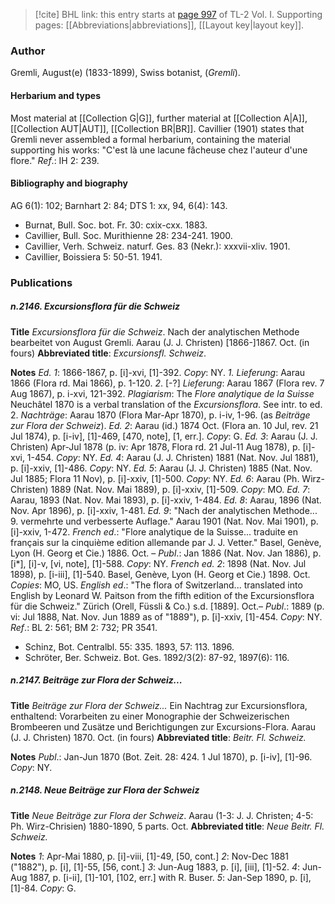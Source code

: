 > [!cite] BHL link: this entry starts at [page 997](https://www.biodiversitylibrary.org/item/103414#page/1045/mode/1up) of TL-2 Vol. I.
> Supporting pages: [[Abbreviations|abbreviations]], [[Layout key|layout key]].

### Author

Gremli, August(e) (1833-1899), Swiss botanist, (*Gremli*).

#### Herbarium and types

Most material at [[Collection G|G]], further material at [[Collection A|A]], [[Collection AUT|AUT]], [[Collection BR|BR]]. Cavillier (1901) states that Gremli never assembled a formal herbarium, containing the material supporting his works: "C'est là une lacune fâcheuse chez l'auteur d'une flore."
*Ref*.: IH 2: 239.

#### Bibliography and biography

AG 6(1): 102; Barnhart 2: 84; DTS 1: xx, 94, 6(4): 143.
- Burnat, Bull. Soc. bot. Fr. 30: cxix-cxx. 1883.
- Cavillier, Bull. Soc. Murithienne 28: 234-241. 1900.
- Cavillier, Verh. Schweiz. naturf. Ges. 83 (Nekr.): xxxvii-xliv. 1901.
- Cavillier, Boissiera 5: 50-51. 1941.

### Publications

##### n.2146. Excursionsflora für die Schweiz

**Title**
*Excursionsflora für die Schweiz*. Nach der analytischen Methode bearbeitet von August Gremli. Aarau (J. J. Christen) \[1866-\]1867. Oct. (in fours)
**Abbreviated title**: *Excursionsfl. Schweiz*.

**Notes**
*Ed. 1*: 1866-1867, p. \[i\]-xvi, \[1\]-392. *Copy*: NY.
*1. Lieferung*: Aarau 1866 (Flora rd. Mai 1866), p. 1-120.
*2*. \[-?\] *Lieferung*: Aarau 1867 (Flora rev. 7 Aug 1867), p. i-xvi, 121-392.
*Plagiarism*: The *Flore analytique de la Suisse* Neuchâtel 1870 is a verbal translation of the *Excursionsflora*. See intr. to ed. 2.
*Nachträge*: Aarau 1870 (Flora Mar-Apr 1870), p. i-iv, 1-96. (as *Beiträge zur Flora der Schweiz*).
*Ed. 2*: Aarau (id.) 1874 Oct. (Flora an. 10 Jul, rev. 21 Jul 1874), p. \[i-iv\], \[1\]-469, \[470, note\], \[1, err.\]. *Copy*: G.
*Ed. 3*: Aarau (J. J. Christen) Apr-Jul 1878 (p. iv: Apr 1878, Flora rd. 21 Jul-11 Aug 1878), p. \[i\]-xvi, 1-454. *Copy*: NY.
*Ed. 4*: Aarau (J. J. Christen) 1881 (Nat. Nov. Jul 1881), p. \[i\]-xxiv, \[1\]-486. *Copy*: NY.
*Ed. 5*: Aarau (J. J. Christen) 1885 (Nat. Nov. Jul 1885; Flora 11 Nov), p. \[i\]-xxiv, \[1\]-500. *Copy*: NY.
*Ed. 6*: Aarau (Ph. Wirz-Christen) 1889 (Nat. Nov. Mai 1889), p. \[i\]-xxiv, \[1\]-509. *Copy*: MO.
*Ed. 7*: Aarau, 1893 (Nat. Nov. Mai 1893), p. \[i\]-xxiv, 1-484.
*Ed. 8*: Aarau, 1896 (Nat. Nov. Apr 1896), p. \[i\]-xxiv, 1-481.
*Ed. 9*: "Nach der analytischen Methode... 9. vermehrte und verbesserte Auflage." Aarau 1901 (Nat. Nov. Mai 1901), p. \[i\]-xxiv, 1-472.
*French ed*.: "Flore analytique de la Suisse... traduite en français sur la cinquième edition allemande par J. J. Vetter." Basel, Genève, Lyon (H. Georg et Cie.) 1886. Oct. – *Publ*.: Jan 1886 (Nat. Nov. Jan 1886), p. \[i\*\], \[i\]-v, \[vi, note\], \[1\]-588. *Copy*: NY.
*French ed. 2*: 1898 (Nat. Nov. Jul 1898), p. \[i-iii\], \[1\]-540. Basel, Genève, Lyon (H. Georg et Cie.) 1898. Oct. *Copies*: MO, US.
*English ed*.: "The flora of Switzerland... translated into English by Leonard W. Paitson from the fifth edition of the Excursionsflora für die Schweiz." Zürich (Orell, Füssli & Co.) s.d. \[1889\]. Oct.– *Publ*.: 1889 (p. vi: Jul 1888, Nat. Nov. Jun 1889 as of "1889"), p. \[i\]-xxiv, \[1\]-454. *Copy*: NY.
*Ref*.: BL 2: 561; BM 2: 732; PR 3541.
- Schinz, Bot. Centralbl. 55: 335. 1893, 57: 113. 1896.
- Schröter, Ber. Schweiz. Bot. Ges. 1892/3(2): 87-92, 1897(6): 116.

##### n.2147. Beiträge zur Flora der Schweiz...

**Title**
*Beiträge zur Flora der Schweiz...* Ein Nachtrag zur Excursionsflora, enthaltend: Vorarbeiten zu einer Monographie der Schweizerischen Brombeeren und Zusätze und Berichtigungen zur Excursions-Flora. Aarau (J. J. Christen) 1870. Oct. (in fours)
**Abbreviated title**: *Beitr. Fl. Schweiz.*

**Notes**
*Publ*.: Jan-Jun 1870 (Bot. Zeit. 28: 424. 1 Jul 1870), p. \[i-iv\], \[1\]-96. *Copy*: NY.

##### n.2148. Neue Beiträge zur Flora der Schweiz

**Title**
*Neue Beiträge zur Flora der Schweiz*. Aarau (1-3: J. J. Christen; 4-5: Ph. Wirz-Chrisien) 1880-1890, 5 parts. Oct.
**Abbreviated title**: *Neue Beitr. Fl. Schweiz.*

**Notes**
*1*: Apr-Mai 1880, p. \[i\]-viii, \[1\]-49, \[50, cont.\]
*2*: Nov-Dec 1881 ("1882"), p. \[i\], \[1\]-55, \[56, cont.\]
*3*: Jun-Aug 1883, p. \[i\], \[iii\], \[1\]-52.
*4*: Jun-Aug 1887, p. \[i-ii\], \[1\]-101, \[102, err.\] with R. Buser.
*5*: Jan-Sep 1890, p. \[i\], \[1\]-84.
*Copy*: G.

